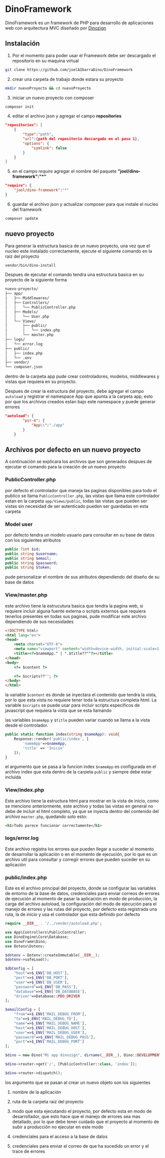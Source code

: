 # DinoFramework

DinoFramework es un framework de PHP para desarrollo de aplicaciones web con arquitectura MVC diseñado por [Dinozign](https://dinozign.com)

## Instalación

1. Por el momento para poder usar el Framework debe ser descargado el repositorio en su maquina virtual

```sh
git clone https://github.com/joelAIbarraDino/DinoFramework
```

2. crear una carpeta de trabajo donde estara su proyecto

```sh
mkdir nuevoProyecto && cd nuevoProyecto
```

3. iniciar un nuevo proyecto con composer 

```sh
composer init
```

4. editar el archivo json y agregar el campo **repositories**

```json
"repositories": [
    {
        "type":"path",
        "url":{path del repositorio descargado en el paso 1},
        "options": {
            "symlink": false
        }
    }
]
```

5. en el campo *require* agregar el nombre del paquete **"joel/dino-framework":"*"**

```json
"require": {
    "joel/dino-framework":"*"
}
```

6. guardar el archivo json y actualizar composer para que instale el nucleo del framework

```sh
composer update
```

## nuevo proyecto

Para generar la estructura basica de un nuevo proyecto, una vez que el nucleo este instalado correctamente, ejecute el siguiente comando en la raiz del proyecto

```sh
vendor/bin/dino-install
```

Despues de ejecutar el comando tendra una estructura basica en su proyecto de la siguiente forma

```md
nuevo-proyecto/
├── app/
│   ├── Middlewares/
│   ├── Controllers/
│   │   └── PublicController.php
│   ├── Models/
│   │   └── User.php
│   └── Views/
│       ├── public/
│       │   └── index.php
│       └── master.php
├── logs/
│   └── error.log
├── public/
│   ├── index.php
│   └── .env
├── vendor/
└── composer.json
```

dentro de la carpeta app pude crear controladores, modelos, middlewares y vistas que requiera en su proyecto.

Despues de crear la estructura del proyecto, debe agregar el campo `autoload` y registrar el namespace App que apunta a la carpeta app, esto por que los archivos creados estan bajo este namespace y puede generar errores

```json
"autoload": {
        "psr-4": {
            "App\\":"./app"
        }
    }
```

## Archivos por defecto en un nuevo proyecto

A continuación se explicara los archivos que son generados despues de ejecutar el comando para la creación de un nuevo proyecto

### PublicController.php

por defecto el controlador que maneja las paginas disponibles para todo el publico se llama `PublicController.php`, las vistas que llama este controlador estan en la carpeta `app/Views/public`, todas las vistas que pueden ser vistas sin necesidad de ser autenticado pueden ser guardadas en esta carpeta

### Model user

por defecto tendra un modelo usuario para consultar en su base de datos con los siguientes atributos 

```php
public ?int $id;
public string $username;
public string $email;
public string $password;
public string $token;
```

pude personalizar el nombre de sus atributos dependiendo del diseño de su base de datos

### View/master.php

este archivo tiene la estrucutura basica que tendra la pagina web, si requiere incluir alguna fuente externa o scripts externos que requiera tenerlos presentes en todas sus paginas, pude modificar este archivo dependiendo de sus necesidades

```html
<!DOCTYPE html>
<html lang="en">
<head>
    <meta charset="UTF-8">
    <meta name="viewport" content="width=device-width, initial-scale=1.0">
    <title><?=$nameApp." | ".$title??""?></title>
</head>
<body>
    <?= $content ?>

    <?= $scripts??''; ?>
</body>
</html>
```

la variable `$content` es donde se inyectara el contenido que tendra la vista, por lo que esta vista no requiere tener toda la estructura completa html. La variable `$scripts` se puede usar para incluir scripts especificos de javascript que requiera la vista que se esta llamando

las variables `$nameApp` y `$title` pueden variar cuando se llama a la vista desde el controlador.

```php
public static function index(string $nameApp): void{
    Response::render('public/index', [
        'nameApp'=>$nameApp, 
        'title' => 'Inicio'
    ]);
}
```
el argumento que se pasa a la funcion index `$nameApp` es configurada en el archivo index que esta dentro de la carpeta `public` y siempre debe estar incluida

### View/index.php

Este archivo tiene la estructura html para mostrar en la vista de inicio, como se menciono anteriormente, este archivo y todas las vistas en general no debe de incluir el html completo, ya que se inyecta dentro del contenido del archivo `master.php`, quedando solo esto:

```html
<h1>Todo parece funcionar correctamente</h1>
```


### logs/error.log

Este archivo registra los errores que pueden llegar a suceder al momento de desarrollar la aplicación o en el momento de ejecución, por lo que es un archivo util para consultar y corregir errores que pueden suceder en su aplicación

### public/index.php

Este es el archivo principal del proyecto, donde se configurar las variables de entorno de la base de datos, credenciales para enviar correos de errores de ejecución al momento de pasar la aplicación en modo de producción, la carga del archivo autoload, la configuración del modo de ejecución para el manejo de errores y las rutas del proyecto, por defecto esta registrada una ruta, la de inicio y usa el controlador que esta definido por defecto

```php
require __DIR__ . '/../vendor/autoload.php';

use App\Controllers\PublicController;
use DinoEngine\Core\Database;
use DinoFrame\Dino;
use Dotenv\Dotenv;

$dotenv = Dotenv::createImmutable(__DIR__);
$dotenv->safeLoad();

$dbConfig = [
    "host"=>$_ENV['DB_HOST'],
    "port"=>$_ENV['DB_PORT'],
    "user"=>$_ENV['DB_USER'],
    "password"=>$_ENV['DB_PASS'],
    "database"=>$_ENV['DB_DATABASE'],
    "driver"=>Database::PDO_DRIVER
];

$emailConfig = [
    "from"=>$_ENV['MAIL_DEBUG_FROM'],
    "to"=>$_ENV['MAIL_DEBUG_TO'],
    "name"=>$_ENV['MAIL_DEBUG_NAME'],
    "host"=>$_ENV['MAIL_DEBUG_HOST'],
    "user"=>$_ENV['MAIL_DEBUG_USER'],
    "password"=>$_ENV['MAIL_DEBUG_PASS'],
    "port"=>$_ENV['MAIL_DEBUG_PORT']
];

$dino = new Dino("Mi app dinozign", dirname(__DIR__), Dino::DEVELOPMENT_MODE, $dbConfig, $emailConfig);

$dino->router->get('/', [PublicController::class, 'index']);

$dino->router->dispatch();
```

los argumento que se pasan al crear un nuevo objeto son los siguientes

1. nombre de la aplicación

2. ruta de la carpeta raiz del proyecto

3. modo que esta ejecutando el proyecto, por defecto esta en modo de desarrollador, que esto hace que el manejo de errores sea mas detallado, por lo que debe tener cuidado que el proyecto al momento de subir a producción no ejecutar en este modo

4. credenciales para el acceso a la base de datos

5. credenciales para enviar el correo de que ha sucedido un error y el trace de errores

